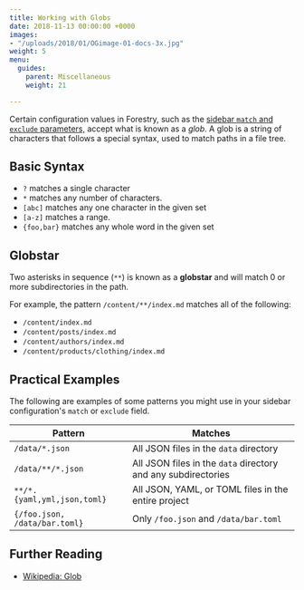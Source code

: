 ```yaml
---
title: Working with Globs
date: 2018-11-13 00:00:00 +0000
images:
- "/uploads/2018/01/OGimage-01-docs-3x.jpg"
weight: 5
menu:
  guides:
    parent: Miscellaneous
    weight: 21

---
```

Certain configuration values in Forestry, such as the [sidebar `match` and `exclude` parameters,](/docs/settings/content-sections/) accept what is known as a _glob_. A glob is a string of characters that follows a special syntax, used to match paths in a file tree.

## Basic Syntax

- `?` matches a single character
- `*` matches any number of characters.
- `[abc]` matches any one character in the given set
- `[a-z]` matches a range.
- `{foo,bar}` matches any whole word in the given set

## Globstar

Two asterisks in sequence (`**`) is known as a **globstar** and will match 0 or more subdirectories in the path.

For example, the pattern `/content/**/index.md` matches all of the following:

- `/content/index.md`
- `/content/posts/index.md`
- `/content/authors/index.md`
- `/content/products/clothing/index.md`


## Practical Examples

The following are examples of some patterns you might use in your sidebar configuration's `match` or `exclude` field.

| Pattern | Matches |
| --- | --- |
| <span style="white-space:nowrap;"> `/data/*.json` </span> | All JSON files in the `data` directory |
| <span style="white-space:nowrap;"> `/data/**/*.json` </span> | All JSON files in the `data` directory and any subdirectories |
| <span style="white-space:nowrap;"> `**/*.{yaml,yml,json,toml}` </span> | All JSON, YAML, or TOML files in the entire project |
| <span style="white-space:nowrap;"> `{/foo.json, /data/bar.toml}` </span> | Only `/foo.json` and `/data/bar.toml`  |

## Further Reading

- [Wikipedia: Glob](https://en.wikipedia.org/wiki/Glob_(programming))